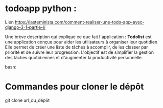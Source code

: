 # todoapp python :
Lien 
https://lasteminista.com/comment-realiser-une-todo-app-avec-django-3-1-partie-i/


Une brève description qui explique ce que fait l'application :
**Todolist** est une application conçue pour aider les utilisateurs à organiser leur quotidien. Elle permet de créer une liste de tâches à accomplir, de les classer par priorité et de suivre leur progression. L'objectif est de simplifier la gestion des tâches quotidiennes et d'augmenter la productivité personnelle.

bash:
# Commandes pour cloner le dépôt 
git clone url_du_dépôt



